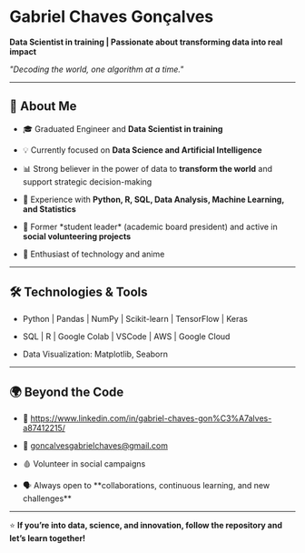 # **Gabriel Chaves Gonçalves**

**Data Scientist in training | Passionate about transforming data into real impact**

*"Decoding the world, one algorithm at a time."*  

---

## 🚀 About Me

- 🎓 Graduated Engineer and **Data Scientist in training**

- 💡 Currently focused on **Data Science and Artificial Intelligence**

- 📊 Strong believer in the power of data to **transform the world** and support strategic decision-making  

- 🧩 Experience with **Python, R, SQL, Data Analysis, Machine Learning, and Statistics**

- 🤝 Former \*student leader\* (academic board president) and active in **social volunteering projects**

- 🤖 Enthusiast of technology and anime  

---

## 🛠️ Technologies \& Tools

- Python | Pandas | NumPy | Scikit-learn | TensorFlow | Keras  

- SQL | R | Google Colab | VSCode | AWS | Google Cloud  

- Data Visualization: Matplotlib, Seaborn  

---

## 🌍 Beyond the Code

- 💼 https://www.linkedin.com/in/gabriel-chaves-gon%C3%A7alves-a87412215/

- 📧 goncalvesgabrielchaves@gmail.com  

- 🩸 Volunteer in social campaigns  

- 🗣️ Always open to \*\*collaborations, continuous learning, and new challenges\*\*  

---

⭐ **If you’re into data, science, and innovation, follow the repository and let’s learn together!**



